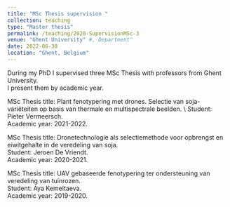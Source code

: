 ```yaml
---
title: "MSc Thesis supervision "
collection: teaching
type: "Master thesis"
permalink: /teaching/2020-SupervisionMSc-3
venue: "Ghent University" #, Department"
date: 2022-06-30
location: "Ghent, Belgium"
---
```


During my PhD I supervised three MSc Thesis with professors from Ghent University. \
I present them by academic year.

MSc Thesis title: Plant fenotypering met drones. Selectie van soja-variëteiten op basis van thermale en multispectrale beelden. \ 
Student: Pieter Vermeersch. \
Academic year: 2021-2022. 

MSc Thesis title: Dronetechnologie als selectiemethode voor opbrengst en eiwitgehalte in de veredeling van soja. \
Student: Jeroen De Vriendt. \
Academic year: 2020-2021. 

MSc Thesis title: UAV gebaseerde fenotypering ter ondersteuning van veredeling van tuinrozen. \
Student: Aya Kemeltaeva. \
Academic year: 2019-2020. 
